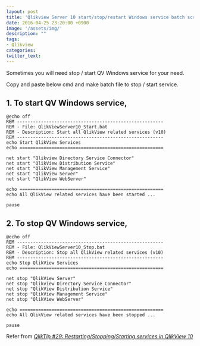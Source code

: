 ```yaml
---
layout: post
title: 'Qlikview Server 10 start/stop/restart Windows service batch script'
date: 2016-04-25 23:20:00 +0900
image: '/assets/img/'
description: ""
tags:
- Qlikview
categories:
twitter_text:
---
```


Sometimes you will need stop / start QV Windows service for your need.

Copy and paste below cmd and make batch file to stop / start service.

## 1. To start QV Windows service,

```
@echo off
REM -------------------------------------------------------
REM - File: QlikViewServer10_Start.bat
REM - Description: Start all QlikView related services (v10)
REM -------------------------------------------------------
echo Start QlikView Services
echo ======================================================

net start "Qlikview Directory Service Connector"
net start "QlikView Distribution Service"
net start "QlikView Management Service"
net start "QlikView Server"
net start "QlikView WebServer"

echo ======================================================
echo All QlikView related services have been started ...

pause
```

## 2. To stop QV Windows service,

```
@echo off
REM -------------------------------------------------------
REM - File: QlikViewServer10_Stop.bat
REM - Description: Stop all QlikView related services (v10)
REM -------------------------------------------------------
echo Stop QlikView Services
echo ======================================================

net stop "QlikView Server"
net stop "Qlikview Directory Service Connector"
net stop "QlikView Distribution Service"
net stop "QlikView Management Service"
net stop "QlikView WebServer"

echo ======================================================
echo All QlikView related services have been stopped ...

pause
```

Refer from <em><a href="http://www.qlikblog.at/919/qliktip-23-restartingstoppingstarting-services-qlikview-10/" target="_blank">QlikTip #29: Restarting/Stopping/Starting services in QlikView 10</a></em>
